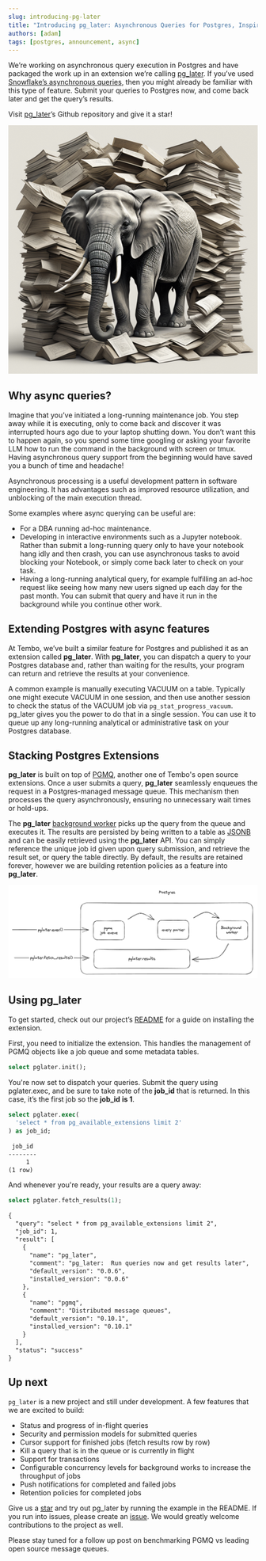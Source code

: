 ```yaml
---
slug: introducing-pg-later
title: "Introducing pg_later: Asynchronous Queries for Postgres, Inspired by Snowflake"
authors: [adam]
tags: [postgres, announcement, async]
---
```


We’re working on asynchronous query execution in Postgres and have packaged the work up in an extension we’re calling [pg_later](https://github.com/tembo-io/pg_later). If you’ve used [Snowflake’s asynchronous queries](https://docs.snowflake.com/developer-guide/python-connector/python-connector-example#examples-of-asynchronous-queries), then you might already be familiar with this type of feature. Submit your queries to Postgres now, and come back later and get the query’s results.

Visit [pg_later](https://github.com/tembo-io/pg_later)’s Github repository and give it a star!

![elephant-tasker](elephant.png "elephant-tasker")

## Why async queries?

Imagine that you’ve initiated a long-running maintenance job. You step away while it is executing, only to come back and discover it was interrupted hours ago due to your laptop shutting down. You don’t want this to happen again, so you spend some time googling or asking your favorite LLM how to run the command in the background with screen or tmux. Having asynchronous query support from the beginning would have saved you a bunch of time and headache!

Asynchronous processing is a useful development pattern in software engineering. It has advantages such as improved resource utilization, and unblocking of the main execution thread.

Some examples where async querying can be useful are:

* For a DBA running ad-hoc maintenance.
* Developing in interactive environments such as a Jupyter notebook. Rather than submit a long-running query only to have your notebook hang idly and then crash, you can use asynchronous tasks to avoid blocking your Notebook, or simply come back later to check on your task.
* Having a long-running analytical query, for example fulfilling an ad-hoc request like seeing how many new users signed up each day for the past month. You can submit that query and have it run in the background while you continue other work.

## Extending Postgres with async features

At Tembo, we’ve built a similar feature for Postgres and published it as an extension called **pg_later**. With **pg_later**, you can dispatch a query to your Postgres database and, rather than waiting for the results, your program can return and retrieve the results at your convenience.

A common example is manually executing VACUUM on a table. Typically one might execute VACUUM in one session, and then use another session to check the status of the VACUUM job via `pg_stat_progress_vacuum`. pg_later gives you the power to do that in a single session. You can use it to queue up any long-running analytical or administrative task on your Postgres database.

## Stacking Postgres Extensions

**pg_later** is built on top of [PGMQ](https://tembo.io/blog/introducing-pgmq), another one of Tembo's open source extensions. Once a user submits a query, **pg_later** seamlessly enqueues the request in a Postgres-managed message queue. This mechanism then processes the query asynchronously, ensuring no unnecessary wait times or hold-ups.

The **pg_later** [background worker](https://www.postgresql.org/docs/current/bgworker.html) picks up the query from the queue and executes it. The results are persisted by being written to a table as [JSONB](https://www.postgresql.org/docs/current/functions-json.html) and can be easily retrieved using the **pg_later** API. You can simply reference the unique job id given upon query submission, and retrieve the result set, or query the table directly. By default, the results are retained forever, however we are building retention policies as a feature into **pg_later**.

![diagram](diagram.png "diagram")

## Using pg_later

To get started, check out our project’s [README](https://github.com/tembo-io/pg_later/blob/main/README.md) for a guide on installing the extension.

First, you need to initialize the extension. This handles the management of PGMQ objects like a job queue and some metadata tables.

```sql
select pglater.init();
```

You're now set to dispatch your queries. Submit the query using pglater.exec, and be sure to take note of the **job_id** that is returned. In this case, it’s the first job so the **job_id** **is 1**.

```sql
select pglater.exec(
  'select * from pg_available_extensions limit 2'
) as job_id;
```

```text
 job_id
--------
     1
(1 row)
```

And whenever you're ready, your results are a query away:

```sql
select pglater.fetch_results(1);
```

```text
{
  "query": "select * from pg_available_extensions limit 2",
  "job_id": 1,
  "result": [
    {
      "name": "pg_later",
      "comment": "pg_later:  Run queries now and get results later",
      "default_version": "0.0.6",
      "installed_version": "0.0.6"
    },
    {
      "name": "pgmq",
      "comment": "Distributed message queues",
      "default_version": "0.10.1",
      "installed_version": "0.10.1"
    }
  ],
  "status": "success"
}
```

## Up next

`pg_later` is a new project and still under development. A few features that we are excited to build:

* Status and progress of in-flight queries
* Security and permission models for submitted queries
* Cursor support for finished jobs (fetch results row by row)
* Kill a query that is in the queue or is currently in flight
* Support for transactions
* Configurable concurrency levels for background works to increase the throughput of jobs
* Push notifications for completed and failed jobs
* Retention policies for completed jobs

Give us a [star](https://github.com/tembo-io/pg_later) and try out pg_later by running the example in the README. If you run into issues, please create an [issue](https://github.com/tembo-io/pg_later/issues). We would greatly welcome contributions to the project as well.

Please stay tuned for a follow up post on benchmarking PGMQ vs leading open source message queues.
